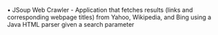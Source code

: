 •	JSoup Web Crawler - Application that fetches results (links and corresponding webpage titles) from Yahoo, Wikipedia, and Bing using a Java HTML parser given a search parameter

